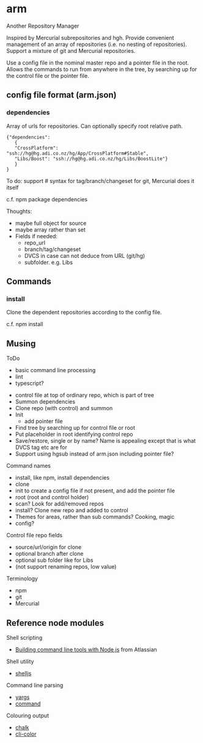 # arm

Another Repository Manager

Inspired by Mercurial subrepositories and hgh. Provide convenient management of an array of repositories (i.e. no nesting of repositories). Support a mixture of git and Mercurial repositories.

Use a config file in the nominal master repo and a pointer file in the root. Allows the commands to run from anywhere in the tree, by searching up for the control file or the pointer file.

## config file format (arm.json)

### dependencies

Array of urls for repositories. Can optionally specify root relative path.

    {"dependencies":
       {
       "CrossPlatform": "ssh://hg@hg.adi.co.nz/hg/App/CrossPlatform#Stable",
       "Libs/Boost": "ssh://hg@hg.adi.co.nz/hg/Libs/BoostLite"}
       }
    }

To do: support # syntax for tag/branch/changeset for git, Mercurial does it itself

c.f. npm package dependencies

Thoughts:
* maybe full object for source
* maybe array rather than set
* Fields if needed:
   * repo_url
   * branch/tag/changeset
   * DVCS in case can not deduce from URL (git/hg)
   * subfolder. e.g. Libs

## Commands

### install

Clone the dependent repositories according to the config file.

c.f. npm install

## Musing

ToDo
* basic command line processing
* lint
* typescript?

- control file at top of ordinary repo, which is part of tree
- Summon dependencies
- Clone repo (with control) and summon
- Init
    - add pointer file
- Find tree by searching up for control file or root
- Put placeholder in root identifying control repo
- Save/restore, single or by name? Name is appealing except that is what DVCS tag etc are for
- Support using hgsub instead of arm.json including pointer file?

Command names
- install, like npm, install dependencies
- clone
- init to create a config file if not present, and add the pointer file
- root (root and control holder)
- scan? Look for add/removed repos
- install? Clone new repo and added to control
- Themes for areas, rather than sub commands? Cooking, magic
- config?

Control file repo fields
- source/url/origin for clone
- optional branch after clone
- optional sub folder like for Libs
- (not support renaming repos, low value)

Terminology
- npm
- git
- Mercurial

## Reference node modules

Shell scripting
* [Building command line tools with Node.js](https://developer.atlassian.com/blog/2015/11/scripting-with-node/) from Atlassian

Shell utility
* [shelljs](http://documentup.com/arturadib/shelljs#command-reference)

Command line parsing
* [yargs](https://www.npmjs.com/package/yargs)
* [command](https://www.npmjs.com/package/commander)

Colouring output
* [chalk](https://github.com/sindresorhus/chalk)
* [cli-color](https://www.npmjs.org/package/cli-color)
